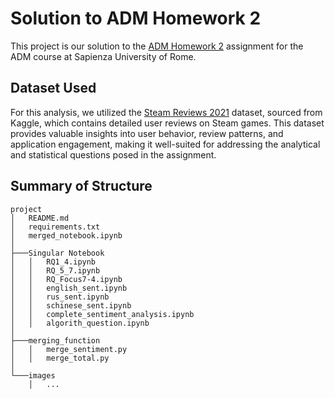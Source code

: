 # Solution to ADM Homework 2

This project is our solution to the [ADM Homework 2](https://github.com/Sapienza-University-Rome/ADM/tree/master/2024/Homework_2) assignment for the ADM course at Sapienza University of Rome.

## Dataset Used

For this analysis, we utilized the [Steam Reviews 2021](https://www.google.com/search?q=steam+reviews+2021+kaggle&oq=steam&gs_lcrp=EgZjaHJvbWUqCAgCEEUYJxg7Mg4IABBFGCcYOxiABBiKBTIGCAEQRRg7MggIAhBFGCcYOzIRCAMQRRg5GEMYyQMYgAQYigUyBggEEEUYPDIGCAUQRRg8MgYIBhBFGDwyBggHEEUYPNIBCDIxMDFqMGo3qAIAsAIA&sourceid=chrome&ie=UTF-8) dataset, sourced from Kaggle, which contains detailed user reviews on Steam games. This dataset provides valuable insights into user behavior, review patterns, and application engagement, making it well-suited for addressing the analytical and statistical questions posed in the assignment.

## Summary of Structure

```
project
│   README.md                  
│   requirements.txt            
│   merged_notebook.ipynb       
│
├───Singular Notebook          
│   │   RQ1_4.ipynb             
│   │   RQ_5_7.ipynb             
│   │   RQ_Focus7-4.ipynb        
│   │   english_sent.ipynb      
│   │   rus_sent.ipynb           
│   │   schinese_sent.ipynb      
│   │   complete_sentiment_analysis.ipynb  
│   │   algorith_question.ipynb           
│
├───merging_function           
│   │   merge_sentiment.py         
│   │   merge_total.py                 
│   
└───images                       
    │   ...               
```
